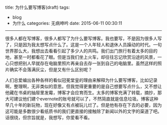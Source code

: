 title: 为什么要写博客(draft)
tags:
  - blog
  - 为什么
categories:  无病呻吟
date: 2015-06-11 00:30:11
---

很多人都在写博客，很多人都写了为什么要写博客。我也要写，不是因为很多人写了，只是因为我太想写点什么了。这是一个人年轻人和退休人员躁动的时代。一句世界那么大，我想出去看看引起了多少人的共鸣。我们出门旅行有着太多的目的地，甚至一时都看花了眼。但是当我们坐上火车，却往往忘记欣赏沿途的风景，一心只想把别人早就存在电脑里照片再亲自去存一张到自己的电脑里。虽然这样的照片确实不会落满灰尘，但是又有什么区别呢？

<!--more-->
人们总爱编出各种各样的看似冠冕堂皇的理由来解释为什么要写博客，比如记录啊，整理啊，无非类似的意思。但我觉得更重要的是自己想要写点什么，又不想让他藏在书桌的抽屉里发霉，博客才会应育而生。太多的博客充满了转载，摘抄，那大可建议他们建个evernote的账号就可以了，不然简直就是信息垃圾。博客这种早几十年的新玩物，现在好像又有点被玩儿烂了。但是他有存在下去的必要，因为这可能是多数很少看纸质书的我们更直接的接触除了新闻以外的文字的渠道了吧。话很绕，但宗旨就是，我想写，你爱看不看。


